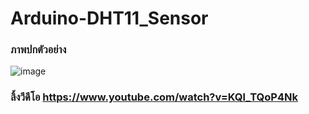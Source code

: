 ﻿# Arduino-DHT11_Sensor

### ภาพปกตัวอย่าง
![image]([url=https://ibb.co/V3c27X6][img]https://i.ibb.co/V3c27X6/free-Delivr-3.png[/img][/url])

### ลิ้งวีดีโอ https://www.youtube.com/watch?v=KQl_TQoP4Nk
